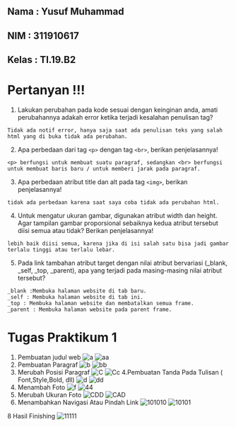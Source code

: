 ## Nama : Yusuf Muhammad
## NIM : 311910617
## Kelas : TI.19.B2

# Pertanyan !!!

1. Lakukan perubahan pada kode sesuai dengan keinginan anda, amati perubahannya adakah error ketika terjadi kesalahan penulisan tag?
```
Tidak ada notif error, hanya saja saat ada penulisan teks yang salah html yang di buka tidak ada perubahan.
```
2. Apa perbedaan dari tag ``<p>`` dengan tag ``<br>``, berikan penjelasannya!
```
<p> berfungsi untuk membuat suatu paragraf, sedangkan <br> berfungsi untuk membuat baris baru / untuk memberi jarak pada paragraf.
```
3. Apa perbedaan atribut title dan alt pada tag ``<img>``, berikan penjelasannya!
```
tidak ada perbedaan karena saat saya coba tidak ada perubahan html.
```
4. Untuk mengatur ukuran gambar, digunakan atribut width dan height. Agar tampilan gambar proporsional sebaiknya kedua atribut tersebut diisi semua atau tidak? Berikan penjelasannya!
```
lebih baik diisi semua, karena jika di isi salah satu bisa jadi gambar terlalu tinggi atau terlalu lebar.
```
5. Pada link tambahan atribut target dengan nilai atribut bervariasi (_blank, _self, _top, _parent), apa yang terjadi pada masing-masing nilai atribut tersebut?
```
_blank :Membuka halaman website di tab baru.
_self : Membuka halaman website di tab ini.
_top : Membuka halaman website dan membatalkan semua frame.
_parent : Membuka halaman website pada parent frame.
```
# Tugas Praktikum 1
1. Pembuatan judul web
![a](https://user-images.githubusercontent.com/81587959/112927165-c25ff300-913e-11eb-8c62-5f4ac31d9fca.PNG)
![aa](https://user-images.githubusercontent.com/81587959/112927255-eae7ed00-913e-11eb-94e0-0ee1c2b131e6.PNG)
2. Pembuatan Paragraf
![b](https://user-images.githubusercontent.com/81587959/112927518-5205a180-913f-11eb-87fb-3c301f73d5e1.PNG)
![bb](https://user-images.githubusercontent.com/81587959/112927530-5b8f0980-913f-11eb-9300-ed9494fb4c27.PNG)
3. Merubah Posisi Paragraf
![C](https://user-images.githubusercontent.com/81587959/112927751-ac9efd80-913f-11eb-8851-6ba885f4ad8e.PNG)
![Cc](https://user-images.githubusercontent.com/81587959/112927764-b45ea200-913f-11eb-88fb-a33bf14cc28e.PNG)
4.Pembuatan Tanda Pada Tulisan ( Font,Style,Bold, dll)
![d](https://user-images.githubusercontent.com/81587959/112927866-deb05f80-913f-11eb-8f26-78b9232f0d4f.PNG)
![dd](https://user-images.githubusercontent.com/81587959/112927878-e40daa00-913f-11eb-8233-bbc48288e7d0.PNG)
5. Menambah Foto
![f](https://user-images.githubusercontent.com/81587959/112928136-48306e00-9140-11eb-8ae6-0bb302ae25a4.PNG)
![44](https://user-images.githubusercontent.com/81587959/112928650-34d1d280-9141-11eb-953a-c5e84080fb42.PNG)
6. Merubah Ukuran Foto
![CDD](https://user-images.githubusercontent.com/81587959/112928339-a4938d80-9140-11eb-8358-b40dcb408d03.PNG)
![CAD](https://user-images.githubusercontent.com/81587959/112928351-aa896e80-9140-11eb-91c6-c0d8a6f24fa5.PNG)
7. Menambahkan Navigasi Atau Pindah Link
![101010](https://user-images.githubusercontent.com/81587959/112928515-f4725480-9140-11eb-9385-c466c73a1742.PNG)
![10101](https://user-images.githubusercontent.com/81587959/112928526-f89e7200-9140-11eb-97e0-ac903ff19b73.PNG)

8 Hasil Finishing
![11111](https://user-images.githubusercontent.com/81587959/112928615-25528980-9141-11eb-8a36-802abee98675.PNG)







